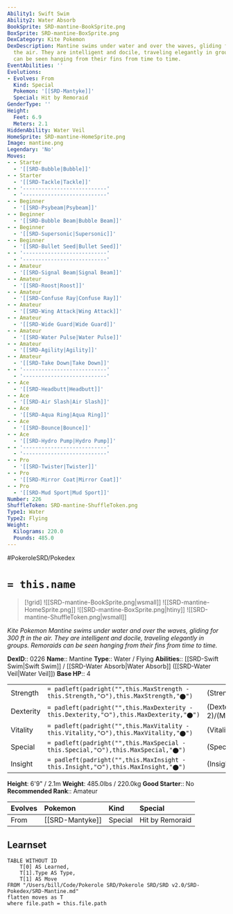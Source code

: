 ```yaml
---
Ability1: Swift Swim
Ability2: Water Absorb
BookSprite: SRD-mantine-BookSprite.png
BoxSprite: SRD-mantine-BoxSprite.png
DexCategory: Kite Pokemon
DexDescription: Mantine swims under water and over the waves, gliding for 300 ft in
  the air. They are intelligent and docile, traveling elegantly in groups. Remoraids
  can be seen hanging from their fins from time to time.
EventAbilities: ''
Evolutions:
- Evolves: From
  Kind: Special
  Pokemon: '[[SRD-Mantyke]]'
  Special: Hit by Remoraid
GenderType: ''
Height:
  Feet: 6.9
  Meters: 2.1
HiddenAbility: Water Veil
HomeSprite: SRD-mantine-HomeSprite.png
Image: mantine.png
Legendary: 'No'
Moves:
- - Starter
  - '[[SRD-Bubble|Bubble]]'
- - Starter
  - '[[SRD-Tackle|Tackle]]'
- - '---------------------------'
  - '---------------------------'
- - Beginner
  - '[[SRD-Psybeam|Psybeam]]'
- - Beginner
  - '[[SRD-Bubble Beam|Bubble Beam]]'
- - Beginner
  - '[[SRD-Supersonic|Supersonic]]'
- - Beginner
  - '[[SRD-Bullet Seed|Bullet Seed]]'
- - '---------------------------'
  - '---------------------------'
- - Amateur
  - '[[SRD-Signal Beam|Signal Beam]]'
- - Amateur
  - '[[SRD-Roost|Roost]]'
- - Amateur
  - '[[SRD-Confuse Ray|Confuse Ray]]'
- - Amateur
  - '[[SRD-Wing Attack|Wing Attack]]'
- - Amateur
  - '[[SRD-Wide Guard|Wide Guard]]'
- - Amateur
  - '[[SRD-Water Pulse|Water Pulse]]'
- - Amateur
  - '[[SRD-Agility|Agility]]'
- - Amateur
  - '[[SRD-Take Down|Take Down]]'
- - '---------------------------'
  - '---------------------------'
- - Ace
  - '[[SRD-Headbutt|Headbutt]]'
- - Ace
  - '[[SRD-Air Slash|Air Slash]]'
- - Ace
  - '[[SRD-Aqua Ring|Aqua Ring]]'
- - Ace
  - '[[SRD-Bounce|Bounce]]'
- - Ace
  - '[[SRD-Hydro Pump|Hydro Pump]]'
- - '---------------------------'
  - '---------------------------'
- - Pro
  - '[[SRD-Twister|Twister]]'
- - Pro
  - '[[SRD-Mirror Coat|Mirror Coat]]'
- - Pro
  - '[[SRD-Mud Sport|Mud Sport]]'
Number: 226
ShuffleToken: SRD-mantine-ShuffleToken.png
Type1: Water
Type2: Flying
Weight:
  Kilograms: 220.0
  Pounds: 485.0
---
```


#PokeroleSRD/Pokedex

# `= this.name`

> [!grid]
> ![[SRD-mantine-BookSprite.png|wsmall]]
> ![[SRD-mantine-HomeSprite.png]]
> ![[SRD-mantine-BoxSprite.png|htiny]]
> ![[SRD-mantine-ShuffleToken.png|wsmall]]


*Kite Pokemon*
*Mantine swims under water and over the waves, gliding for 300 ft in the air. They are intelligent and docile, traveling elegantly in groups. Remoraids can be seen hanging from their fins from time to time.*

**DexID**:: 0226
**Name**:: Mantine
**Type**:: Water / Flying
**Abilities**:: [[SRD-Swift Swim|Swift Swim]] / [[SRD-Water Absorb|Water Absorb]] ([[SRD-Water Veil|Water Veil]])
**Base HP**:: 4

|           |                                                                                        |                                          |
| --------- | -------------------------------------------------------------------------------------- | ---------------------------------------- |
| Strength  | `= padleft(padright("",this.MaxStrength - this.Strength,"⭘"),this.MaxStrength,"⬤")`    | (Strength::1)/(MaxStrength::3)   |
| Dexterity | `= padleft(padright("",this.MaxDexterity - this.Dexterity,"⭘"),this.MaxDexterity,"⬤")` | (Dexterity:: 2)/(MaxDexterity::5) |
| Vitality  | `= padleft(padright("",this.MaxVitality - this.Vitality,"⭘"),this.MaxVitality,"⬤")`    | (Vitality::2)/(MaxVitality::5)   |
| Special   | `= padleft(padright("",this.MaxSpecial - this.Special,"⭘"),this.MaxSpecial,"⬤")`       | (Special::2)/(MaxSpecial::5)     |
| Insight   | `= padleft(padright("",this.MaxInsight - this.Insight,"⭘"),this.MaxInsight,"⬤")`       | (Insight::3)/(MaxInsight::7)     |

**Height**: 6'9" / 2.1m
**Weight**: 485.0lbs / 220.0kg
**Good Starter**:: No
**Recommended Rank**:: Amateur

| Evolves   | Pokemon         | Kind    | Special         |
|:----------|:----------------|:--------|:----------------|
| From      | [[SRD-Mantyke]] | Special | Hit by Remoraid |

## Learnset

```dataview
TABLE WITHOUT ID
    T[0] AS Learned,
    T[1].Type AS Type,
    T[1] AS Move
FROM "/Users/bill/Code/Pokerole SRD/Pokerole SRD/SRD v2.0/SRD-Pokedex/SRD-Mantine.md"
flatten moves as T
where file.path = this.file.path
```
